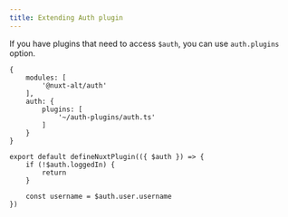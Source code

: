 ```yaml
---
title: Extending Auth plugin
---
```


If you have plugins that need to access `$auth`, you can use `auth.plugins` option.

```ts{}[nuxt.config.ts]
{
    modules: [
        '@nuxt-alt/auth'
    ],
    auth: {
        plugins: [
            '~/auth-plugins/auth.ts' 
        ]
    }
}
```

```ts{}[auth-plugins/auth.ts]
export default defineNuxtPlugin(({ $auth }) => {
    if (!$auth.loggedIn) {
        return
    }

    const username = $auth.user.username
})
```